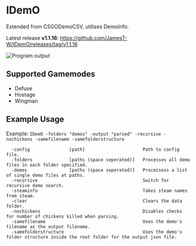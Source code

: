 # IDemO
Extended from CSGODemoCSV, utilises DemoInfo.

Latest release **v1.1.16**: https://github.com/JamesT-W/IDemO/releases/tag/v1.1.16

![Program output](https://i.imgur.com/RALmTAR.png)

## Supported Gamemodes
- Defuse
- Hostage
- Wingman

## Example Usage

Example: `IDemO -folders "demos" -output "parsed" -recursive -nochickens -samefilename -samefolderstructure`
```
  -config               [path]                      Path to config file.
  -folders              [paths (space seperated)]   Processes all demo files in each folder specified.
  -demos                [paths (space seperated)]   Processess a list of single demo files at paths.
  -recursive                                        Switch for recursive demo search.
  -steaminfo                                        Takes steam names from steam.
  -clear                                            Clears the data folder.
  -nochickens                                       Disables checks for number of chickens killed when parsing.
  -samefilename                                     Uses the demo's filename as the output filename.
  -samefolderstructure                              Uses the demo's folder structure inside the root folder for the output json file.
```
